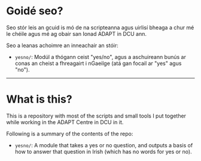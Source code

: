 # Goidé seo?

Seo stór leis an gcuid is mó de na scripteanna agus uirlisí bheaga a chur mé le chéile agus mé ag obair san Ionad ADAPT in DCU ann.

Seo a leanas achoimre an inneachair an stóir:

- `yesno/`: Modúl a thógann ceist "yes/no", agus a aschuireann bunús ar conas an cheist a fhreagairt i nGaeilge (atá gan focail ar "yes" agus "no").

---

# What is this?

This is a repository with most of the scripts and small tools I put together while working in the ADAPT Centre in DCU in it.

Following is a summary of the contents of the repo:

- `yesno/`: A module that takes a yes or no question, and outputs a basis of how to answer that question in Irish (which has no words for yes or no).
